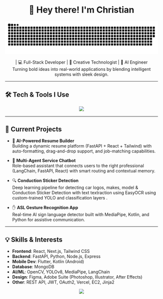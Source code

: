 <!-- Header -->
<h1 align="center">👋 Hey there! I'm Christian</h1>
<p align="center">
  <img src="https://raw.githubusercontent.com/moisesxtian/moisesxtian/output/github-snake-dark.svg" alt="github contribution snake"/>
</p>

<p align="center">
  | 💻 Full-Stack Developer | 🎨 Creative Technologist | 🤖 AI Engineer <br/>
  Turning bold ideas into real-world applications by blending intelligent systems with sleek design.
</p>

---

## 🛠️ Tech & Tools I Use
<p align="center">
  <img src="https://skillicons.dev/icons?i=python,fastapi,react,html,css,js,tailwind,git,github,java,kotlin,mongodb,flutter,figma,photoshop,illustrator,aftereffects" />
</p>

---

## 🚧 Current Projects
- 📝 **AI-Powered Resume Builder**  
  Building a dynamic resume platform (FastAPI + React + Tailwind) with auto-formatting, drag-and-drop support, and job-matching capabilities.

- 🧠 **Multi-Agent Service Chatbot**  
  Role-based assistant that connects users to the right professional (LangChain, FastAPI, React) with smart routing and contextual memory.

- 🔍 **Conduction Sticker Detection**  
  Deep learning pipeline for detecting car logos, makes, model & Conduction Sticker Detection with text textraction using EasyOCR using custom-trained YOLO and classification layers .

- ✋ **ASL Gesture Recognition App**  
  Real-time AI sign language detector built with MediaPipe, Kotlin, and Python for assistive communication.

---

## 💡 Skills & Interests
- **Frontend**: React, Next.js, Tailwind CSS
- **Backend**: FastAPI, Python, Node.js, Express  
- **Mobile Dev**: Flutter, Kotlin (Android)  
- **Database**: MongoDB
- **AI/ML**: OpenCV, YOLOv8, MediaPipe, LangChain  
- **Design**: Figma, Adobe Suite (Photoshop, Illustrator, After Effects)  
- **Other**: REST API, JWT, OAuth2, Vercel, EC2, Jinja2
<p align="center">
  <img src="https://capsule-render.vercel.app/api?type=waving&color=0:9333EA,100:3B82F6&height=120&section=footer"/>
</p>
